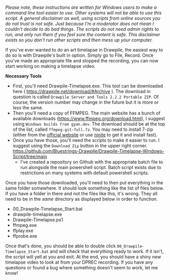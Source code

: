 *Please note, these instructions are written for Windows users to make a command line tool easier to use. Other systems will not be able to use this script. A general disclaimer as well, using scripts from online sources you do not trust is not safe. Just because I'm a moderator does not mean I couldn't decide to do bad things. The scripts do not need admin rights to run, and only run them if you feel sure the content is safe. This disclaimer exists so you don't run other scripts and then mess up your computer.*

If you've ever wanted to do an art timelapse in Drawpile, the easiest way to do so is with Drawpile's built in option. Simply go to File, Record. Once you've made an appropriate file and stopped the recording, you can now start working on making a timelapse video.

**__Necessary Tools__**
* First, you'll need Drawpile-Timelapse.exe. This tool can be downloaded here ( https://drawpile.net/download/#Archive ). The download in question is called `Drawpile Server and Tools 2.2.2 Portable ZIP`. Of course, the version number may change in the future but it is more or less the same.
* Then you'll need a copy of FFMPEG. The main website has a bunch of available downloads (<https://www.ffmpeg.org/download.html>), I suggest using `Windows builds from gyan.dev`. The download should be at the top of the list, called `ffmpeg-git-full.7z`.  You may need to install 7-zip (either from the [official website](<https://www.7-zip.org/download.html>) or use [ninite](<https://ninite.com/7zip/>) to get it and install fast).
* Once you have those, you'll need the scripts to make it easier to run. I suggest using the `Download Zip` button in the upper right corner. https://github.com/Bluestrings-Drawpile/Drawpile-Timelapse-Windows-Script/tree/main
  * I've created a repository on Github with the appropriate batch file to run alongside the main powershell script. Batch script exists due to restrictions on many systems with default powershell scripts.

Once you have those downloaded, you'll need to then put everything in the same folder somewhere. It should look something like the list of files below. If you have a folder in there and not the files like this, it's wrong. They all need to be in the *same* directory as displayed below in order to function.
* 00_Drawpile-Timelapse_Start.bat
* drawpile-timelapse.exe
* Drawpile-Timelapse.ps1
* ffmpeg.exe
 * ffplay.exe
 * ffprobe.exe

Once that's done, you should be able to double click `00_Drawpile-Timelapse_Start.bat` and will check that everything ready to work. If it isn't, the script will yell at you and exit. At the end, you should have a shiny new timelapse video to look at from your DPREC recording. If you have any questions or found a bug where something doesn't seem to work, let me know!